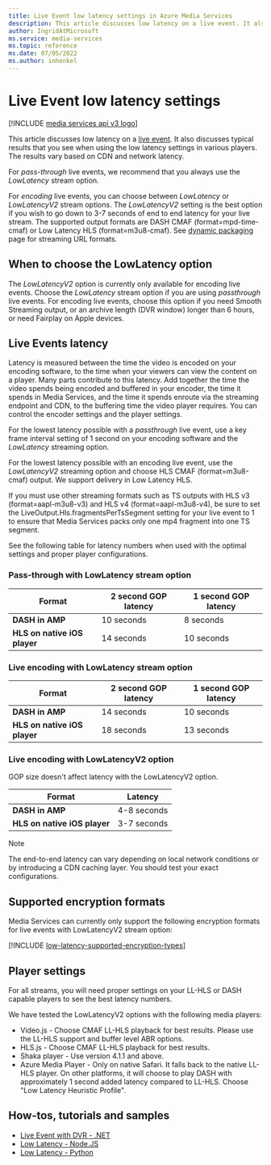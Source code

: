 ```yaml
---
title: Live Event low latency settings in Azure Media Services
description: This article discusses low latency on a live event. It also discusses typical results that you see when using the low latency settings in various players. The results vary based on CDN and network latency.
author: IngridAtMicrosoft
ms.service: media-services
ms.topic: reference
ms.date: 07/05/2022
ms.author: inhenkel
---
```


# Live Event low latency settings

[!INCLUDE [media services api v3 logo](./includes/v3-hr.md)]

This article discusses low latency on a [live event](/rest/api/media/liveevents). It also discusses typical results that you see when using the low latency settings in various players. The results vary based on CDN and network latency.

For *pass-through* live events, we recommend that you always use the *LowLatency* stream option.

For *encoding* live events, you can choose between *LowLatency* or *LowLatencyV2* stream options. The *LowLatencyV2* setting is the best option if you wish to go down to 3-7 seconds of end to end latency for your live stream. The supported output formats are DASH CMAF (format=mpd-time-cmaf) or Low Latency HLS (format=m3u8-cmaf). See [dynamic packaging](encode-dynamic-packaging-concept.md) page for streaming URL formats.

## When to choose the LowLatency option

The *LowLatencyV2* option is currently only available for encoding live events. Choose the *LowLatency* stream option if you are using *passthrough* live events. For encoding live events, choose this option if you need Smooth Streaming output, or an archive length (DVR window) longer than 6 hours, or need Fairplay on Apple devices.

## Live Events latency

Latency is measured between the time the video is encoded on your encoding software, to the time when your viewers can view the content on a player. Many parts contribute to this latency. Add together the time the video spends being encoded and buffered in your encoder, the time it spends in Media Services, and the time it spends enroute via the streaming endpoint and CDN, to the buffering time the video player requires. You can control the encoder settings and the player settings.

For the lowest latency possible with a *passthrough* live event, use a key frame interval setting of 1 second on your encoding software and the *LowLatency* streaming option.

For the lowest latency possible with an encoding live event, use the *LowLatencyV2* streaming option and choose HLS CMAF (format=m3u8-cmaf) output. We support delivery in Low Latency HLS.

If you must use other streaming formats such as TS outputs with HLS v3 (format=aapl-m3u8-v3) and HLS v4 (format=aapl-m3u8-v4), be sure to set the LiveOutput.Hls.fragmentsPerTsSegment setting for your live event to 1 to ensure that Media Services packs only one mp4 fragment into one TS segment.

See the following table for latency numbers when used with the optimal settings and proper player configurations.

### Pass-through with LowLatency stream option

| Format | 2 second GOP latency | 1 second GOP latency |
|---|---|---|
|**DASH in AMP**|10 seconds|8 seconds|
|**HLS on native iOS player**|14 seconds|10 seconds|

### Live encoding with LowLatency stream option

| Format |2 second GOP latency |1 second GOP latency |
|---|---|---|
|**DASH in AMP**|14 seconds |10 seconds|
|**HLS on native iOS player**|18 seconds |13 seconds|

### Live encoding with LowLatencyV2 option

GOP size doesn't affect latency with the LowLatencyV2 option.

| Format | Latency |
|---|---|
|**DASH in AMP**| 4-8 seconds|
|**HLS on native iOS player**| 3-7 seconds|

> [!NOTE]
> The end-to-end latency can vary depending on local network conditions or by introducing a CDN caching layer. You should test your exact configurations.

## Supported encryption formats

Media Services can currently only support the following encryption formats for live events with LowLatencyV2 stream option:

[!INCLUDE [low-latency-supported-encryption-types](includes/low-latency-supported-encryption-types.md)]

## Player settings

For all streams, you will need proper settings on your LL-HLS or DASH capable players to see the best latency numbers.

We have tested the LowLatencyV2 options with the following media players:

- Video.js - Choose CMAF LL-HLS playback for best results. Please use the LL-HLS support and buffer level ABR options.
- HLS.js - Choose CMAF LL-HLS playback for best results.
- Shaka player - Use version 4.1.1 and above.
- Azure Media Player - Only on native Safari. It falls back to the native LL-HLS player.  On other platforms, it will choose to play DASH with approximately 1 second added latency compared to LL-HLS.  Choose "Low Latency Heuristic Profile".

## How-tos, tutorials and samples

- [Live Event with DVR - .NET](https://github.com/Azure-Samples/media-services-v3-dotnet/blob/main/Live/LiveEventWithDVR/Program.cs)
- [Low Latency - Node.JS](https://github.com/Azure-Samples/media-services-v3-node-tutorials/blob/main/Live/720P_Low_Latency_Encoding_Live_Event/index.ts)
- [Low Latency - Python](https://github.com/Azure-Samples/media-services-v3-python/blob/main/Live/720p_Encoding_Live_Event_Low_Latency/720p_low_latency_encoding_live_event.py)